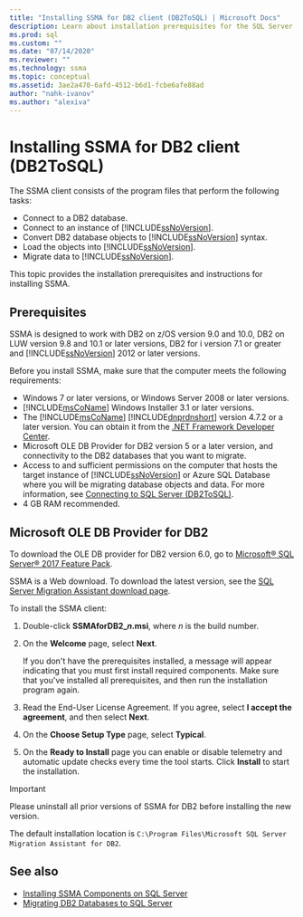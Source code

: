 ```yaml
---
title: "Installing SSMA for DB2 client (DB2ToSQL) | Microsoft Docs"
description: Learn about installation prerequisites for the SQL Server Migration Assistant (SSMA) for DB2 client and how to install.
ms.prod: sql
ms.custom: ""
ms.date: "07/14/2020"
ms.reviewer: ""
ms.technology: ssma
ms.topic: conceptual
ms.assetid: 3ae2a470-6afd-4512-b6d1-fcbe6afe88ad
author: "nahk-ivanov"
ms.author: "alexiva"
---
```


# Installing SSMA for DB2 client (DB2ToSQL)

The SSMA client consists of the program files that perform the following tasks:

- Connect to a DB2 database.
- Connect to an instance of [!INCLUDE[ssNoVersion](../../includes/ssnoversion-md.md)].
- Convert DB2 database objects to [!INCLUDE[ssNoVersion](../../includes/ssnoversion-md.md)] syntax.
- Load the objects into [!INCLUDE[ssNoVersion](../../includes/ssnoversion-md.md)].
- Migrate data to [!INCLUDE[ssNoVersion](../../includes/ssnoversion-md.md)].

This topic provides the installation prerequisites and instructions for installing SSMA.

## Prerequisites

SSMA is designed to work with DB2 on z/OS version 9.0 and 10.0, DB2 on LUW version 9.8 and 10.1 or later versions, DB2 for i version 7.1 or greater and [!INCLUDE[ssNoVersion](../../includes/ssnoversion-md.md)] 2012 or later versions.

Before you install SSMA, make sure that the computer meets the following requirements:

- Windows 7 or later versions, or Windows Server 2008 or later versions.
- [!INCLUDE[msCoName](../../includes/msconame_md.md)] Windows Installer 3.1 or later versions.
- The [!INCLUDE[msCoName](../../includes/msconame_md.md)] [!INCLUDE[dnprdnshort](../../includes/dnprdnshort_md.md)] version 4.7.2 or a later version. You can obtain it from the [.NET Framework Developer Center](https://go.microsoft.com/fwlink/?LinkId=48882).
- Microsoft OLE DB Provider for DB2 version 5 or a later version, and connectivity to the DB2 databases that you want to migrate.
- Access to and sufficient permissions on the computer that hosts the target instance of [!INCLUDE[ssNoVersion](../../includes/ssnoversion-md.md)] or Azure SQL Database where you will be migrating database objects and data. For more information, see [Connecting to SQL Server &#40;DB2ToSQL&#41;](../../ssma/db2/connecting-to-sql-server-db2tosql.md).
- 4 GB RAM recommended.

## Microsoft OLE DB Provider for DB2

To download the OLE DB provider for DB2 version 6.0, go to [Microsoft® SQL Server® 2017 Feature Pack](https://www.microsoft.com/download/details.aspx?id=55992).

SSMA is a Web download. To download the latest version, see the [SQL Server Migration Assistant download page](https://aka.ms/ssmafordb2).

To install the SSMA client:

1. Double-click **SSMAforDB2_*n*.msi**, where *n* is the build number.
2. On the **Welcome** page, select **Next**.

   If you don't have the prerequisites installed, a message will appear indicating that you must first install required components. Make sure that you've installed all prerequisites, and then run the installation program again.

3. Read the End-User License Agreement. If you agree, select **I accept the agreement**, and then select **Next**.
4. On the **Choose Setup Type** page, select **Typical**.
5. On the **Ready to Install** page you can enable or disable telemetry and automatic update checks every time the tool starts. Click **Install** to start the installation.

> [!IMPORTANT]
> Please uninstall all prior versions of SSMA for DB2 before installing the new version.

The default installation location is `C:\Program Files\Microsoft SQL Server Migration Assistant for DB2`.

## See also

- [Installing SSMA Components on SQL Server](../../ssma/db2/installing-ssma-components-on-sql-server-db2tosql.md)
- [Migrating DB2 Databases to SQL Server](../../ssma/db2/migrating-db2-databases-to-sql-server-db2tosql.md)
